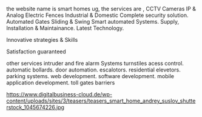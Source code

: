 the website name is smart homes ug, the services are , CCTV
Cameras
IP & Analog
Electric
Fences
Industrial & Domestic
Complete security solution.  
Automated
Gates
Sliding & Swing
Smart automated Systems.
Supply, Installation & Maintainance.    Latest Technology.

Innovative strategies & Skills

Satisfaction guaranteed

other services intruder and fire alarm Systems turnstiles
acess control. automatic bollards. door automation. escalotors. residential elevetors.
parking systems.
web development. software development.
mobile application development. toll gates barriers



https://www.digitalbusiness-cloud.de/wp-content/uploads/sites/3/teasers/teasers_smart_home_andrey_suslov_shutterstock_1045674226.jpg